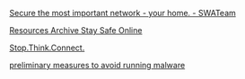 
[Secure the most important network - your home. - SWATeam](https://www.swateam.org.uk/2023/04/secure-the-most-important-network-your-home/)

[Resources Archive Stay Safe Online](https://staysafeonline.org/resources)

[Stop.Think.Connect.](https://stopthinkconnect.org/)

[preliminary measures to avoid running malware](https://www.reddit.com/r/Piracy/wiki/browsing_and_downloading_guide)
